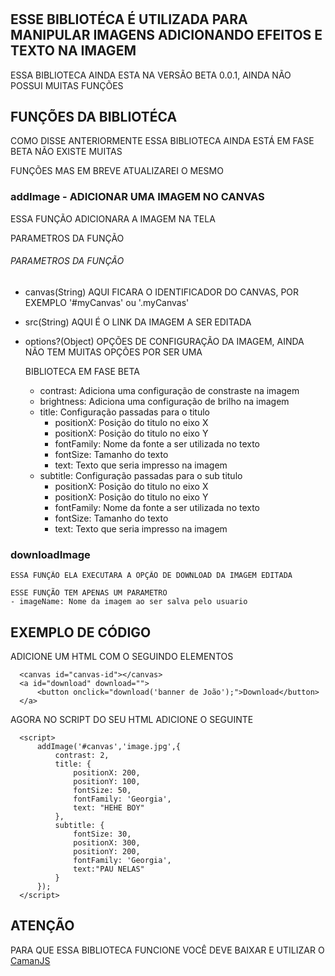 #
## ESSE BIBLIOTÉCA É UTILIZADA PARA MANIPULAR IMAGENS ADICIONANDO EFEITOS E TEXTO NA IMAGEM
  ESSA BIBLIOTECA AINDA ESTA NA VERSÃO BETA 0.0.1, AINDA NÃO POSSUI MUITAS FUNÇÕES

## FUNÇÕES DA BIBLIOTÉCA
  COMO DISSE ANTERIORMENTE ESSA BIBLIOTECA AINDA ESTÁ EM FASE BETA NÃO EXISTE MUITAS
  
  FUNÇÕES MAS EM BREVE ATUALIZAREI O MESMO

### addImage - ADICIONAR UMA IMAGEM NO CANVAS
  ESSA FUNÇÃO ADICIONARA A IMAGEM NA TELA

  PARAMETROS DA FUNÇÃO
  
  ###### PARAMETROS DA FUNÇÃO
  - canvas(String)
    AQUI FICARA O IDENTIFICADOR DO CANVAS, POR EXEMPLO '#myCanvas' ou '.myCanvas'
  - src(String)
    AQUI É O LINK DA IMAGEM A SER EDITADA
  - options?(Object)
    OPÇÕES DE CONFIGURAÇÃO DA IMAGEM, AINDA NÃO TEM MUITAS OPÇÕES POR SER UMA

    BIBLIOTECA EM FASE BETA
      - contrast: Adiciona uma configuração de constraste na imagem
      - brightness: Adiciona uma configuração de brilho na imagem
      - title: Configuração passadas para o titulo
        - positionX: Posição do titulo no eixo X
        - positionX: Posição do titulo no eixo Y
        - fontFamily: Nome da fonte a ser utilizada no texto
        - fontSize: Tamanho do texto
        - text: Texto que seria impresso na imagem
      - subtitle: Configuração passadas para o sub titulo
        - positionX: Posição do titulo no eixo X
        - positionX: Posição do titulo no eixo Y
        - fontFamily: Nome da fonte a ser utilizada no texto
        - fontSize: Tamanho do texto
        - text: Texto que seria impresso na imagem

### downloadImage
    ESSA FUNÇÃO ELA EXECUTARA A OPÇÃO DE DOWNLOAD DA IMAGEM EDITADA
    
    ESSE FUNÇÃO TEM APENAS UM PARAMETRO
    - imageName: Nome da imagem ao ser salva pelo usuario


## EXEMPLO DE CÓDIGO
  ADICIONE UM HTML COM O SEGUINDO ELEMENTOS
  ```
    <canvas id="canvas-id"></canvas>
    <a id="download" download="">
        <button onclick="download('banner de João');">Download</button>
    </a>
  ```

  AGORA NO SCRIPT DO SEU HTML ADICIONE O SEGUINTE
  ```
    <script>
        addImage('#canvas','image.jpg',{
            contrast: 2,
            title: {
                positionX: 200,
                positionY: 100,
                fontSize: 50,
                fontFamily: 'Georgia',
                text: "HEHE BOY"
            },
            subtitle: {
                fontSize: 30,
                positionX: 300,
                positionY: 200,
                fontFamily: 'Georgia',
                text:"PAU NELAS"
            }
        });
    </script>
  ```

  ## ATENÇÃO
  PARA QUE ESSA BIBLIOTECA FUNCIONE VOCÊ DEVE BAIXAR E UTILIZAR O [CamanJS](http://camanjs.com/)
